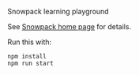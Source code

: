 Snowpack learning playground

See [Snowpack home page](https://www.snowpack.dev) for details.

Run this with:

    npm install
    npm run start
